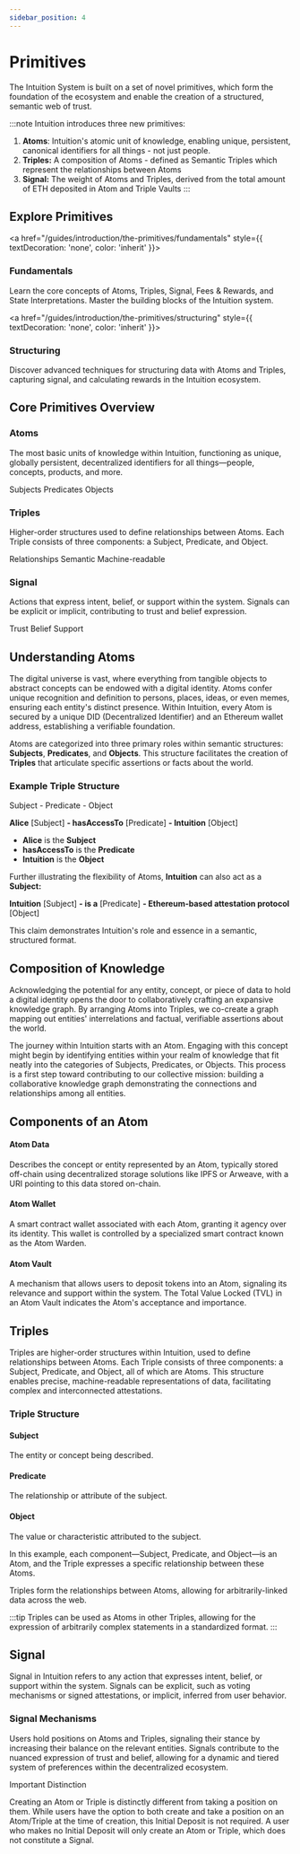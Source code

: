 ```yaml
---
sidebar_position: 4
---
```


# Primitives

The Intuition System is built on a set of novel primitives, which form the foundation of the ecosystem and enable the creation of a structured, semantic web of trust. 

:::note
Intuition introduces three new primitives: 

1. **Atoms**: Intuition's atomic unit of knowledge, enabling unique, persistent, canonical identifiers for all things - not just people.
2. **Triples:** A composition of Atoms - defined as Semantic Triples which represent the relationships between Atoms
3. **Signal:** The weight of Atoms and Triples, derived from the total amount of ETH deposited in Atom and Triple Vaults
:::

## Explore Primitives

<div style={{ display: 'grid', gridTemplateColumns: 'repeat(auto-fit, minmax(300px, 1fr))', gap: '1.5rem', marginTop: '2rem', marginBottom: '2rem' }}>

<a href="/guides/introduction/the-primitives/fundamentals" style={{ textDecoration: 'none', color: 'inherit' }}>
<div style={{ border: '1px solid var(--ifm-color-emphasis-300)', borderRadius: '8px', padding: '1.5rem', backgroundColor: 'var(--ifm-background-color)', boxShadow: '0 1px 3px 0 rgba(0, 0, 0, 0.1)', height: '100%', display: 'flex', flexDirection: 'column' }} className="docs-card">
<h3 style={{ marginTop: 0, marginBottom: '1rem', color: 'var(--ifm-color-emphasis-900)' }}>Fundamentals</h3>
<p style={{ marginBottom: '1rem', color: 'var(--ifm-color-emphasis-700)', lineHeight: '1.6', flex: 1 }}>
Learn the core concepts of Atoms, Triples, Signal, Fees & Rewards, and State Interpretations. Master the building blocks of the Intuition system.
</p>
</div>
</a>

<a href="/guides/introduction/the-primitives/structuring" style={{ textDecoration: 'none', color: 'inherit' }}>
<div style={{ border: '1px solid var(--ifm-color-emphasis-300)', borderRadius: '8px', padding: '1.5rem', backgroundColor: 'var(--ifm-background-color)', boxShadow: '0 1px 3px 0 rgba(0, 0, 0, 0.1)', height: '100%', display: 'flex', flexDirection: 'column' }} className="docs-card">
<h3 style={{ marginTop: 0, marginBottom: '1rem', color: 'var(--ifm-color-emphasis-900)' }}>Structuring</h3>
<p style={{ marginBottom: '1rem', color: 'var(--ifm-color-emphasis-700)', lineHeight: '1.6', flex: 1 }}>
Discover advanced techniques for structuring data with Atoms and Triples, capturing signal, and calculating rewards in the Intuition ecosystem.
</p>
</div>
</a>

</div>

## Core Primitives Overview

<div style={{ display: 'grid', gridTemplateColumns: 'repeat(auto-fit, minmax(280px, 1fr))', gap: '1.5rem', marginTop: '2rem', marginBottom: '2rem' }}>

<div style={{ border: '1px solid var(--ifm-color-emphasis-300)', borderRadius: '8px', padding: '1.5rem', backgroundColor: 'var(--ifm-background-color)', boxShadow: '0 1px 3px 0 rgba(0, 0, 0, 0.1)' }}>
<h3 style={{ marginTop: 0, marginBottom: '1rem', color: 'var(--ifm-color-emphasis-900)' }}>Atoms</h3>
<p style={{ marginBottom: '1rem', color: 'var(--ifm-color-emphasis-700)', lineHeight: '1.6' }}>
The most basic units of knowledge within Intuition, functioning as unique, globally persistent, decentralized identifiers for all things—people, concepts, products, and more.
</p>
<div style={{ display: 'flex', gap: '0.5rem', flexWrap: 'wrap', marginBottom: '1rem' }}>
<span style={{ backgroundColor: 'var(--ifm-color-emphasis-100)', padding: '0.25rem 0.5rem', borderRadius: '4px', fontSize: '0.875rem', color: 'var(--ifm-color-emphasis-700)' }}>Subjects</span>
<span style={{ backgroundColor: 'var(--ifm-color-emphasis-100)', padding: '0.25rem 0.5rem', borderRadius: '4px', fontSize: '0.875rem', color: 'var(--ifm-color-emphasis-700)' }}>Predicates</span>
<span style={{ backgroundColor: 'var(--ifm-color-emphasis-100)', padding: '0.25rem 0.5rem', borderRadius: '4px', fontSize: '0.875rem', color: 'var(--ifm-color-emphasis-700)' }}>Objects</span>
</div>
</div>

<div style={{ border: '1px solid var(--ifm-color-emphasis-300)', borderRadius: '8px', padding: '1.5rem', backgroundColor: 'var(--ifm-background-color)', boxShadow: '0 1px 3px 0 rgba(0, 0, 0, 0.1)' }}>
<h3 style={{ marginTop: 0, marginBottom: '1rem', color: 'var(--ifm-color-emphasis-900)' }}>Triples</h3>
<p style={{ marginBottom: '1rem', color: 'var(--ifm-color-emphasis-700)', lineHeight: '1.6' }}>
Higher-order structures used to define relationships between Atoms. Each Triple consists of three components: a Subject, Predicate, and Object.
</p>
<div style={{ display: 'flex', gap: '0.5rem', flexWrap: 'wrap', marginBottom: '1rem' }}>
<span style={{ backgroundColor: 'var(--ifm-color-emphasis-100)', padding: '0.25rem 0.5rem', borderRadius: '4px', fontSize: '0.875rem', color: 'var(--ifm-color-emphasis-700)' }}>Relationships</span>
<span style={{ backgroundColor: 'var(--ifm-color-emphasis-100)', padding: '0.25rem 0.5rem', borderRadius: '4px', fontSize: '0.875rem', color: 'var(--ifm-color-emphasis-700)' }}>Semantic</span>
<span style={{ backgroundColor: 'var(--ifm-color-emphasis-100)', padding: '0.25rem 0.5rem', borderRadius: '4px', fontSize: '0.875rem', color: 'var(--ifm-color-emphasis-700)' }}>Machine-readable</span>
</div>
</div>

<div style={{ border: '1px solid var(--ifm-color-emphasis-300)', borderRadius: '8px', padding: '1.5rem', backgroundColor: 'var(--ifm-background-color)', boxShadow: '0 1px 3px 0 rgba(0, 0, 0, 0.1)' }}>
<h3 style={{ marginTop: 0, marginBottom: '1rem', color: 'var(--ifm-color-emphasis-900)' }}>Signal</h3>
<p style={{ marginBottom: '1rem', color: 'var(--ifm-color-emphasis-700)', lineHeight: '1.6' }}>
Actions that express intent, belief, or support within the system. Signals can be explicit or implicit, contributing to trust and belief expression.
</p>
<div style={{ display: 'flex', gap: '0.5rem', flexWrap: 'wrap', marginBottom: '1rem' }}>
<span style={{ backgroundColor: 'var(--ifm-color-emphasis-100)', padding: '0.25rem 0.5rem', borderRadius: '4px', fontSize: '0.875rem', color: 'var(--ifm-color-emphasis-700)' }}>Trust</span>
<span style={{ backgroundColor: 'var(--ifm-color-emphasis-100)', padding: '0.25rem 0.5rem', borderRadius: '4px', fontSize: '0.875rem', color: 'var(--ifm-color-emphasis-700)' }}>Belief</span>
<span style={{ backgroundColor: 'var(--ifm-color-emphasis-100)', padding: '0.25rem 0.5rem', borderRadius: '4px', fontSize: '0.875rem', color: 'var(--ifm-color-emphasis-700)' }}>Support</span>
</div>
</div>

</div>

## Understanding Atoms

The digital universe is vast, where everything from tangible objects to abstract concepts can be endowed with a digital identity. Atoms confer unique recognition and definition to persons, places, ideas, or even memes, ensuring each entity's distinct presence. Within Intuition, every Atom is secured by a unique DID (Decentralized Identifier) and an Ethereum wallet address, establishing a verifiable foundation.

Atoms are categorized into three primary roles within semantic structures: **Subjects**, **Predicates**, and **Objects**. This structure facilitates the creation of **Triples** that articulate specific assertions or facts about the world.

### Example Triple Structure

<div style={{ backgroundColor: 'var(--ifm-color-emphasis-50)', padding: '1rem', borderRadius: '8px', margin: '1rem 0', border: '1px solid var(--ifm-color-emphasis-300)' }}>
<p style={{ margin: '0 0 0.5rem 0', fontWeight: '600', color: 'var(--ifm-color-emphasis-900)' }}>Subject - Predicate - Object</p>
<p style={{ margin: '0', fontFamily: 'monospace', fontSize: '0.9rem', color: 'var(--ifm-color-emphasis-700)' }}>
<strong>Alice</strong> <span style={{ color: 'var(--ifm-color-emphasis-600)' }}>[Subject]</span> <strong>- hasAccessTo</strong> <span style={{ color: 'var(--ifm-color-emphasis-600)' }}>[Predicate]</span> <strong>- Intuition</strong> <span style={{ color: 'var(--ifm-color-emphasis-600)' }}>[Object]</span>
</p>
</div>

* **Alice** is the **Subject**
* **hasAccessTo** is the **Predicate**
* **Intuition** is the **Object**

Further illustrating the flexibility of Atoms, **Intuition** can also act as a **Subject:**

<div style={{ backgroundColor: 'var(--ifm-color-emphasis-50)', padding: '1rem', borderRadius: '8px', margin: '1rem 0', border: '1px solid var(--ifm-color-emphasis-300)' }}>
<p style={{ margin: '0', fontFamily: 'monospace', fontSize: '0.9rem', color: 'var(--ifm-color-emphasis-700)' }}>
<strong>Intuition</strong> <span style={{ color: 'var(--ifm-color-emphasis-600)' }}>[Subject]</span> <strong>- is a</strong> <span style={{ color: 'var(--ifm-color-emphasis-600)' }}>[Predicate]</span> <strong>- Ethereum-based attestation protocol</strong> <span style={{ color: 'var(--ifm-color-emphasis-600)' }}>[Object]</span>
</p>
</div>

This claim demonstrates Intuition's role and essence in a semantic, structured format.

## Composition of Knowledge

Acknowledging the potential for any entity, concept, or piece of data to hold a digital identity opens the door to collaboratively crafting an expansive knowledge graph. By arranging Atoms into Triples, we co-create a graph mapping out entities' interrelations and factual, verifiable assertions about the world.

The journey within Intuition starts with an Atom. Engaging with this concept might begin by identifying entities within your realm of knowledge that fit neatly into the categories of Subjects, Predicates, or Objects. This process is a first step toward contributing to our collective mission: building a collaborative knowledge graph demonstrating the connections and relationships among all entities.

## Components of an Atom

<div style={{ display: 'grid', gridTemplateColumns: 'repeat(auto-fit, minmax(250px, 1fr))', gap: '1rem', marginTop: '1rem' }}>

<div style={{ border: '1px solid #e5e7eb', borderRadius: '6px', padding: '1rem', backgroundColor: 'white' }}>
<h4 style={{ marginTop: 0, marginBottom: '0.5rem', color: '#111827' }}>Atom Data</h4>
<p style={{ margin: 0, fontSize: '0.9rem', color: '#6b7280', lineHeight: '1.5' }}>
Describes the concept or entity represented by an Atom, typically stored off-chain using decentralized storage solutions like IPFS or Arweave, with a URI pointing to this data stored on-chain.
</p>
</div>

<div style={{ border: '1px solid #e5e7eb', borderRadius: '6px', padding: '1rem', backgroundColor: 'white' }}>
<h4 style={{ marginTop: 0, marginBottom: '0.5rem', color: '#111827' }}>Atom Wallet</h4>
<p style={{ margin: 0, fontSize: '0.9rem', color: '#6b7280', lineHeight: '1.5' }}>
A smart contract wallet associated with each Atom, granting it agency over its identity. This wallet is controlled by a specialized smart contract known as the Atom Warden.
</p>
</div>

<div style={{ border: '1px solid #e5e7eb', borderRadius: '6px', padding: '1rem', backgroundColor: 'white' }}>
<h4 style={{ marginTop: 0, marginBottom: '0.5rem', color: '#111827' }}>Atom Vault</h4>
<p style={{ margin: 0, fontSize: '0.9rem', color: '#6b7280', lineHeight: '1.5' }}>
A mechanism that allows users to deposit tokens into an Atom, signaling its relevance and support within the system. The Total Value Locked (TVL) in an Atom Vault indicates the Atom's acceptance and importance.
</p>
</div>

</div>

## Triples

Triples are higher-order structures within Intuition, used to define relationships between Atoms. Each Triple consists of three components: a Subject, Predicate, and Object, all of which are Atoms. This structure enables precise, machine-readable representations of data, facilitating complex and interconnected attestations.

### Triple Structure

<div style={{ display: 'grid', gridTemplateColumns: 'repeat(auto-fit, minmax(200px, 1fr))', gap: '1rem', marginTop: '1rem' }}>

<div style={{ border: '1px solid #e5e7eb', borderRadius: '6px', padding: '1rem', backgroundColor: 'white' }}>
<h4 style={{ marginTop: 0, marginBottom: '0.5rem', color: '#111827' }}>Subject</h4>
<p style={{ margin: 0, fontSize: '0.9rem', color: '#6b7280', lineHeight: '1.5' }}>
The entity or concept being described.
</p>
</div>

<div style={{ border: '1px solid #e5e7eb', borderRadius: '6px', padding: '1rem', backgroundColor: 'white' }}>
<h4 style={{ marginTop: 0, marginBottom: '0.5rem', color: '#111827' }}>Predicate</h4>
<p style={{ margin: 0, fontSize: '0.9rem', color: '#6b7280', lineHeight: '1.5' }}>
The relationship or attribute of the subject.
</p>
</div>

<div style={{ border: '1px solid #e5e7eb', borderRadius: '6px', padding: '1rem', backgroundColor: 'white' }}>
<h4 style={{ marginTop: 0, marginBottom: '0.5rem', color: '#111827' }}>Object</h4>
<p style={{ margin: 0, fontSize: '0.9rem', color: '#6b7280', lineHeight: '1.5' }}>
The value or characteristic attributed to the subject.
</p>
</div>

</div>

In this example, each component—Subject, Predicate, and Object—is an Atom, and the Triple expresses a specific relationship between these Atoms.

Triples form the relationships between Atoms, allowing for arbitrarily-linked data across the web.

:::tip
Triples can be used as Atoms in other Triples, allowing for the expression of arbitrarily complex statements in a standardized format.
:::

## Signal

Signal in Intuition refers to any action that expresses intent, belief, or support within the system. Signals can be explicit, such as voting mechanisms or signed attestations, or implicit, inferred from user behavior.

### Signal Mechanisms

Users hold positions on Atoms and Triples, signaling their stance by increasing their balance on the relevant entities. Signals contribute to the nuanced expression of trust and belief, allowing for a dynamic and tiered system of preferences within the decentralized ecosystem.

<div style={{ backgroundColor: '#f9fafb', padding: '1rem', borderRadius: '8px', margin: '1rem 0', border: '1px solid #e5e7eb' }}>
<p style={{ margin: '0 0 0.5rem 0', fontWeight: '600', color: '#111827' }}>Important Distinction</p>
<p style={{ margin: 0, fontSize: '0.9rem', color: '#6b7280', lineHeight: '1.5' }}>
Creating an Atom or Triple is distinctly different from taking a position on them. While users have the option to both create and take a position on an Atom/Triple at the time of creation, this Initial Deposit is not required. A user who makes no Initial Deposit will only create an Atom or Triple, which does not constitute a Signal.
</p>
</div>

